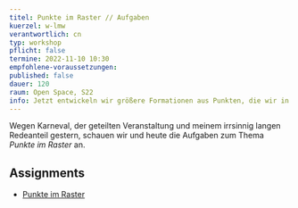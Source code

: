 ```yaml
---
titel: Punkte im Raster // Aufgaben
kuerzel: w-lmw
verantwortlich: cn
typ: workshop
pflicht: false
termine: 2022-11-10 10:30
empfohlene-voraussetzungen:
published: false
dauer: 120
raum: Open Space, S22
info: Jetzt entwickeln wir größere Formationen aus Punkten, die wir in verschiedenen Rastern anordnen. Neben unterschiedlichen Rastervarianten spielen hier die Themen Ordnung vs. Unordnung sowie Verdichtung und Auflösung meistens eine Rolle. Jetzt binden wir aber auch vermehrt Parameter an verschiedene externe Gegebenheiten, z.B. die Viewportgröße oder Zeigerposition.
---
```


Wegen Karneval, der geteilten Veranstaltung und meinem irrsinnig langen Redeanteil gestern, schauen wir und heute die Aufgaben zum Thema *Punkte im Raster* an.

## Assignments
- [Punkte im Raster](/generative-gestaltung/assignments/02-punkt-03-advanced/)
